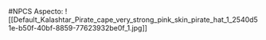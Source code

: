 #NPCS 
Aspecto:
	![[Default_Kalashtar_Pirate_cape_very_strong_pink_skin_pirate_hat_1_2540d51e-b50f-40bf-8859-77623932be0f_1.jpg]]


